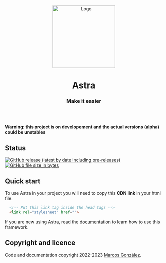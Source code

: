 <div align="center">
<a href="#"><img src="https://cdn.jsdelivr.net/gh/ImLecus/Astra@0.2/site/assets/astra.svg" alt="Logo" width="200" height="200"></a>
<h1>Astra</h1>
<h3>Make it easier</h3>
<br><br>
</div>


**Warning: this project is on developement and the actual versions (alpha) could be unstables**

## Status 

<a href="#"><img alt="GitHub release (latest by date including pre-releases)" src="https://img.shields.io/github/v/release/ImLecus/Astra?color=blue&include_prereleases&label=VERSION&style=for-the-badge"></a> <a href="#"><img alt="GitHub file size in bytes" src="https://img.shields.io/github/size/ImLecus/Astra/dist/astra.css?color=purple&label=CSS%20size&style=for-the-badge"></a>

## Quick start

To use Astra in your project you will need to copy this **CDN link** in your html file.
```html
  <!-- Put this link tag inside the head tags -->
  <link rel="stylesheet" href="">
```
If you are new using Astra, read the [documentation](https://github.com/ImLecus/Astra/docs) to learn how to use this framework.

## Copyright and licence
Code and documentation copyright 2022-2023 [Marcos González](https://twitter.com/ImLecus).
